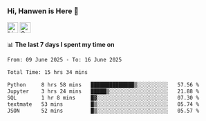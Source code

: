 ### Hi, Hanwen is Here 👋
<p>
	<a href="https://www.linkedin.com/in/liu-hanwen/"><img src="https://img.shields.io/badge/@hanwen-0A66C2?style=flat&logo=LinkedIn&logoColor=white" alt="Linkedin"  height="25px"/></a> 
	<a href="https://scholar.google.com/citations?user=HDF0su0AAAAJ"><img src="https://img.shields.io/badge/scholar-4385FE.svg?&style=plastic&logo=google-scholar&logoColor=white" alt="Google Scholar" height="25px"> </a>
</p>

📊 **The last 7 days I spent my time on** 
<!--START_SECTION:waka-->

```txt
From: 09 June 2025 - To: 16 June 2025

Total Time: 15 hrs 34 mins

Python     8 hrs 58 mins   ██████████████▒░░░░░░░░░░   57.56 %
Jupyter    3 hrs 24 mins   █████▒░░░░░░░░░░░░░░░░░░░   21.88 %
SQL        1 hr 8 mins     █▓░░░░░░░░░░░░░░░░░░░░░░░   07.30 %
textmate   53 mins         █▒░░░░░░░░░░░░░░░░░░░░░░░   05.74 %
JSON       52 mins         █▒░░░░░░░░░░░░░░░░░░░░░░░   05.57 %
```

<!--END_SECTION:waka-->


<!--
**david990917/david990917** is a ✨ _special_ ✨ repository because its `README.md` (this file) appears on your GitHub profile.

Here are some ideas to get you started:

- 🔭 I’m currently working on ...
- 🌱 I’m currently learning ...
- 👯 I’m looking to collaborate on ...
- 🤔 I’m looking for help with ...
- 💬 Ask me about ...
- 📫 How to reach me: ...
- 😄 Pronouns: ...
- ⚡ Fun fact: ...
-->
